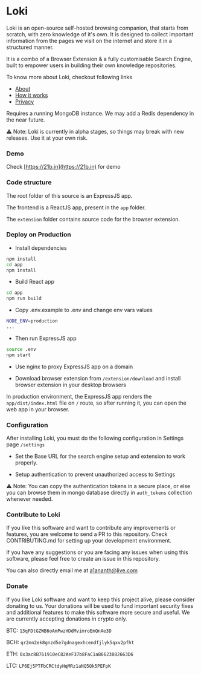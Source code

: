 # Loki

Loki is an open-source self-hosted browsing companion, 
that starts from scratch, with zero knowledge of 
it's own. It is designed to collect important information 
from the pages we visit on the internet and 
store it in a structured manner.

It is a combo of a Browser Extension & a fully customisable 
Search Engine, built to empower users in building their 
own knowledge repositories.

To know more about Loki, checkout following links

- [About](https://21b.in/about)
- [How it works](https://21b.in/how-it-works)
- [Privacy](https://21b.in/privacy)

Requires a running MongoDB instance. We may add a Redis dependency in the near future.

:warning: Note: Loki is currently in alpha stages, so things may break with new releases.
Use it at your own risk.

### Demo

Check [https://21b.in](https://21b.in) for demo

### Code structure

The root folder of this source is an ExpressJS app. 

The frontend is a ReactJS app, present in the `app` folder.

The `extension` folder contains source code for the browser extension.

### Deploy on Production

- Install dependencies

```bash
npm install
cd app
npm install
```

- Build React app

```bash
cd app
npm run build
```

- Copy .env.example to .env and change env vars values

```bash
NODE_ENV=production
...
```

- Then run ExpressJS app

```bash
source .env
npm start
```

- Use nginx to proxy ExpressJS app on a domain

- Download browser extension from `/extension/download` and install browser extension
in your desktop browsers

In production environment, the ExpressJS app renders the `app/dist/index.html` 
file on `/` route, so after running it, you can open the web app in your browser.

### Configuration

After installing Loki, you must do the following configuration in Settings page `/settings` 

- Set the Base URL for the search engine setup and extension 
to work properly.

- Setup authentication to prevent unauthorized access to Settings

:warning: Note: You can copy the authentication tokens in a secure place, 
or else you can browse them in mongo database 
directly in `auth_tokens` collection
whenever needed.

### Contribute to Loki

If you like this software and want to contribute any improvements or features,
you are welcome to send a PR to this repository. 
Check CONTRIBUTING.md for setting up your development environment.

If you have any suggestions or you are facing any issues when 
using this software, please feel
free to create an issue in this repository.

You can also directly email me at a1ananth@live.com 

### Donate

If you like Loki software and want to keep this project alive, 
please consider donating to us. Your donations will be used
to fund important security fixes and additional features to make
this software more secure and useful. 
We are currently accepting donations
in crypto only.

BTC: `13qFDtGZWB6oAmPwzHDdMvimroEmQnAe3D`

BCH: `qr2mn2ek8gnzd5e7gdnagexhcendfjlyk5qxv2pfht`

ETH: `0x3ac8B761910eC82AeF37b8FaC1aB6623882663D6`

LTC: `LP6Ej5PTFbCRCtdyHqMRz1aNQ5Qk5PEFpK`

